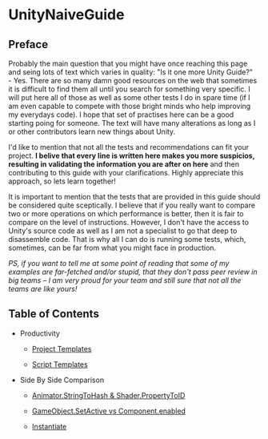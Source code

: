 # UnityNaiveGuide

## Preface

Probably the main question that you might have once reaching this page and seing lots of text which varies in quality: "Is it one more Unity Guide?"\
\- Yes. There are so many damn good resources on the web that sometimes it is difficult to find them all until you search for something very specific. I will put here all of those as well as some other tests I do in spare time (if I am even capable to compete with those bright minds who help improving my everydays code). I hope that set of practises here can be a good starting poing for someone. The text will have many alterations as long as I or other contributors learn new things about Unity.

I'd like to mention that not all the tests and recommendations can fit your project. **I belive that every line is written here makes you more suspicios, resulting in validating the information you are after on here** and then contributing to this guide with your clarifications. Highly appreciate this approach, so lets learn together!

It is important to mention that the tests that are provided in this guide should be considered quite sceptically. I believe that if you really want to compare two or more operations on which performance is better, then it is fair to compare on the level of instructions. However, I don't have the access to Unity's source code as well as I am not a specialist to go that deep to disassemble code. That is why all I can do is running some tests, which, sometimes, can be far from what you might face in production.

*PS, if you want to tell me at some point of reading that some of my examples are far-fetched and/or stupid, that they don't pass peer review in big teams – I am very proud for your team and still sure that not all the teams are like yours!*

## Table of Contents

 - Productivity

    - [Project Templates](./Pages/Productivity/ProjectTemplate.md)

    - [Script Templates](./Pages/Productivity/ScriptTemplates.md)

- Side By Side Comparison

    - [Animator.StringToHash & Shader.PropertyToID](./Pages/SideBySideComparison/AnimatorStringToHashShaderPropertyToID.md)

    - [GameObject.SetActive vs Component.enabled](./Pages/SideBySideComparison/GOSetActiveVSComponentEnabled.md)

    - [Instantiate](./Pages/SideBySideComparison/Instantiate.md)
